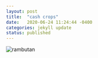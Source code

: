 ```yaml
---
layout: post
title:  "cash crops"
date:   2020-06-24 11:24:44 -0400
categories: jekyll update
status: published
---
```

![rambutan](rambutan.png)

